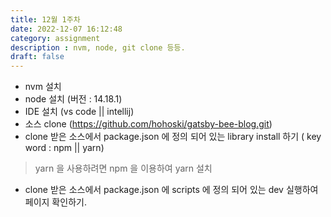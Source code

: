 ```yaml
---
title: 12월 1주차
date: 2022-12-07 16:12:48
category: assignment
description : nvm, node, git clone 등등.  
draft: false
---
```


- nvm 설치
- node 설치 (버전 : 14.18.1)
- IDE 설치  (vs code || intellij)
- 소스 clone (https://github.com/hohoski/gatsby-bee-blog.git)
- clone 받은 소스에서 package.json 에 정의 되어 있는 library install 하기 ( key word : npm || yarn)
> yarn 을 사용하려면 npm 을 이용하여 yarn 설치
- clone 받은 소스에서 package.json 에 scripts 에 정의 되어 있는 dev 실행하여 페이지 확인하기.
